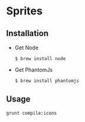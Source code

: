 Sprites
=======

Installation
------------

  * Get Node

        $ brew install node

  * Get PhantomJs

        $ brew install phantomjs

Usage
-----

    grunt compile:icons
